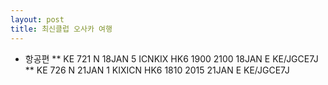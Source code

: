 ```yaml
---
layout: post
title: 최신클럽 오사카 여행
---
```


* 항공편
** KE 721 N 18JAN 5 ICNKIX HK6  1900 2100  18JAN  E  KE/JGCE7J
** KE 726 N 21JAN 1 KIXICN HK6  1810 2015  21JAN  E  KE/JGCE7J
